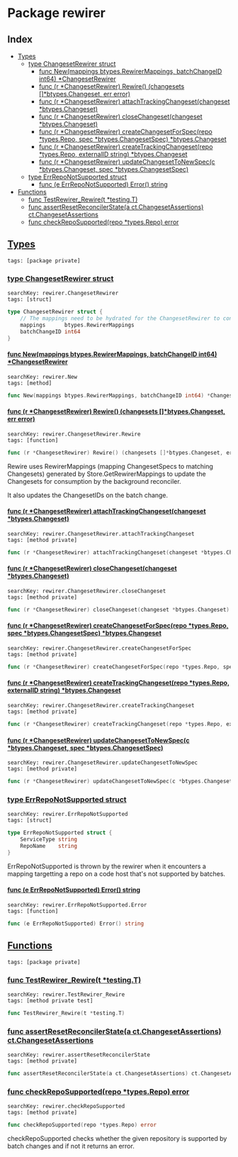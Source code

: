 # Package rewirer

## Index

* [Types](#type)
    * [type ChangesetRewirer struct](#ChangesetRewirer)
        * [func New(mappings btypes.RewirerMappings, batchChangeID int64) *ChangesetRewirer](#New)
        * [func (r *ChangesetRewirer) Rewire() (changesets []*btypes.Changeset, err error)](#ChangesetRewirer.Rewire)
        * [func (r *ChangesetRewirer) attachTrackingChangeset(changeset *btypes.Changeset)](#ChangesetRewirer.attachTrackingChangeset)
        * [func (r *ChangesetRewirer) closeChangeset(changeset *btypes.Changeset)](#ChangesetRewirer.closeChangeset)
        * [func (r *ChangesetRewirer) createChangesetForSpec(repo *types.Repo, spec *btypes.ChangesetSpec) *btypes.Changeset](#ChangesetRewirer.createChangesetForSpec)
        * [func (r *ChangesetRewirer) createTrackingChangeset(repo *types.Repo, externalID string) *btypes.Changeset](#ChangesetRewirer.createTrackingChangeset)
        * [func (r *ChangesetRewirer) updateChangesetToNewSpec(c *btypes.Changeset, spec *btypes.ChangesetSpec)](#ChangesetRewirer.updateChangesetToNewSpec)
    * [type ErrRepoNotSupported struct](#ErrRepoNotSupported)
        * [func (e ErrRepoNotSupported) Error() string](#ErrRepoNotSupported.Error)
* [Functions](#func)
    * [func TestRewirer_Rewire(t *testing.T)](#TestRewirer_Rewire)
    * [func assertResetReconcilerState(a ct.ChangesetAssertions) ct.ChangesetAssertions](#assertResetReconcilerState)
    * [func checkRepoSupported(repo *types.Repo) error](#checkRepoSupported)


## <a id="type" href="#type">Types</a>

```
tags: [package private]
```

### <a id="ChangesetRewirer" href="#ChangesetRewirer">type ChangesetRewirer struct</a>

```
searchKey: rewirer.ChangesetRewirer
tags: [struct]
```

```Go
type ChangesetRewirer struct {
	// The mappings need to be hydrated for the ChangesetRewirer to consume them.
	mappings      btypes.RewirerMappings
	batchChangeID int64
}
```

#### <a id="New" href="#New">func New(mappings btypes.RewirerMappings, batchChangeID int64) *ChangesetRewirer</a>

```
searchKey: rewirer.New
tags: [method]
```

```Go
func New(mappings btypes.RewirerMappings, batchChangeID int64) *ChangesetRewirer
```

#### <a id="ChangesetRewirer.Rewire" href="#ChangesetRewirer.Rewire">func (r *ChangesetRewirer) Rewire() (changesets []*btypes.Changeset, err error)</a>

```
searchKey: rewirer.ChangesetRewirer.Rewire
tags: [function]
```

```Go
func (r *ChangesetRewirer) Rewire() (changesets []*btypes.Changeset, err error)
```

Rewire uses RewirerMappings (mapping ChangesetSpecs to matching Changesets) generated by Store.GetRewirerMappings to update the Changesets for consumption by the background reconciler. 

It also updates the ChangesetIDs on the batch change. 

#### <a id="ChangesetRewirer.attachTrackingChangeset" href="#ChangesetRewirer.attachTrackingChangeset">func (r *ChangesetRewirer) attachTrackingChangeset(changeset *btypes.Changeset)</a>

```
searchKey: rewirer.ChangesetRewirer.attachTrackingChangeset
tags: [method private]
```

```Go
func (r *ChangesetRewirer) attachTrackingChangeset(changeset *btypes.Changeset)
```

#### <a id="ChangesetRewirer.closeChangeset" href="#ChangesetRewirer.closeChangeset">func (r *ChangesetRewirer) closeChangeset(changeset *btypes.Changeset)</a>

```
searchKey: rewirer.ChangesetRewirer.closeChangeset
tags: [method private]
```

```Go
func (r *ChangesetRewirer) closeChangeset(changeset *btypes.Changeset)
```

#### <a id="ChangesetRewirer.createChangesetForSpec" href="#ChangesetRewirer.createChangesetForSpec">func (r *ChangesetRewirer) createChangesetForSpec(repo *types.Repo, spec *btypes.ChangesetSpec) *btypes.Changeset</a>

```
searchKey: rewirer.ChangesetRewirer.createChangesetForSpec
tags: [method private]
```

```Go
func (r *ChangesetRewirer) createChangesetForSpec(repo *types.Repo, spec *btypes.ChangesetSpec) *btypes.Changeset
```

#### <a id="ChangesetRewirer.createTrackingChangeset" href="#ChangesetRewirer.createTrackingChangeset">func (r *ChangesetRewirer) createTrackingChangeset(repo *types.Repo, externalID string) *btypes.Changeset</a>

```
searchKey: rewirer.ChangesetRewirer.createTrackingChangeset
tags: [method private]
```

```Go
func (r *ChangesetRewirer) createTrackingChangeset(repo *types.Repo, externalID string) *btypes.Changeset
```

#### <a id="ChangesetRewirer.updateChangesetToNewSpec" href="#ChangesetRewirer.updateChangesetToNewSpec">func (r *ChangesetRewirer) updateChangesetToNewSpec(c *btypes.Changeset, spec *btypes.ChangesetSpec)</a>

```
searchKey: rewirer.ChangesetRewirer.updateChangesetToNewSpec
tags: [method private]
```

```Go
func (r *ChangesetRewirer) updateChangesetToNewSpec(c *btypes.Changeset, spec *btypes.ChangesetSpec)
```

### <a id="ErrRepoNotSupported" href="#ErrRepoNotSupported">type ErrRepoNotSupported struct</a>

```
searchKey: rewirer.ErrRepoNotSupported
tags: [struct]
```

```Go
type ErrRepoNotSupported struct {
	ServiceType string
	RepoName    string
}
```

ErrRepoNotSupported is thrown by the rewirer when it encounters a mapping targetting a repo on a code host that's not supported by batches. 

#### <a id="ErrRepoNotSupported.Error" href="#ErrRepoNotSupported.Error">func (e ErrRepoNotSupported) Error() string</a>

```
searchKey: rewirer.ErrRepoNotSupported.Error
tags: [function]
```

```Go
func (e ErrRepoNotSupported) Error() string
```

## <a id="func" href="#func">Functions</a>

```
tags: [package private]
```

### <a id="TestRewirer_Rewire" href="#TestRewirer_Rewire">func TestRewirer_Rewire(t *testing.T)</a>

```
searchKey: rewirer.TestRewirer_Rewire
tags: [method private test]
```

```Go
func TestRewirer_Rewire(t *testing.T)
```

### <a id="assertResetReconcilerState" href="#assertResetReconcilerState">func assertResetReconcilerState(a ct.ChangesetAssertions) ct.ChangesetAssertions</a>

```
searchKey: rewirer.assertResetReconcilerState
tags: [method private]
```

```Go
func assertResetReconcilerState(a ct.ChangesetAssertions) ct.ChangesetAssertions
```

### <a id="checkRepoSupported" href="#checkRepoSupported">func checkRepoSupported(repo *types.Repo) error</a>

```
searchKey: rewirer.checkRepoSupported
tags: [method private]
```

```Go
func checkRepoSupported(repo *types.Repo) error
```

checkRepoSupported checks whether the given repository is supported by batch changes and if not it returns an error. 

